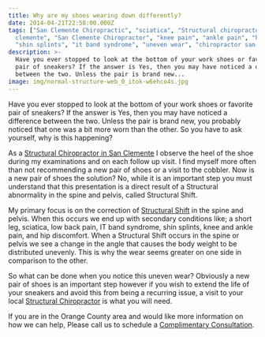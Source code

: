 ```yaml
---
title: Why are my shoes wearing down differently?
date: 2014-04-21T22:58:00.000Z
tags: ["San Clemente Chiropractic", "sciatica", "Structural chiropractor san
  clemente", "San Clemente Chiropractor", "knee pain", "ankle pain", "hip pain",
  "shin splints", "it band syndrome", "uneven wear", "chiropractor san clemente"]
description: >-
  Have you ever stopped to look at the bottom of your work shoes or favorite
  pair of sneakers? If the answer is Yes, then you may have noticed a difference
  between the two. Unless the pair is brand new...
image: img/normal-structure-web_0_itok-w6ehco4s.jpg
---
```

Have you ever stopped to look at the bottom of your work shoes or favorite pair of sneakers? If the answer is Yes, then you may have noticed a difference between the two. Unless the pair is brand new, you probably noticed that one was a bit more worn than the other. So you have to ask yourself, why is this happening?

As a [Structural Chiropractor in San Clemente](../index.html "Structural Chiropractor in San Clemente") I observe the heel of the shoe during my examinations and on each follow up visit. I find myself more often than not recommending a new pair of shoes or a visit to the cobbler. Now is a new pair of shoes the solution? No, while it is an important step you must understand that this presentation is a direct result of a Structural abnormality in the spine and pelvis, called Structural Shift.

My primary focus is on the correction of [Structural Shift](../what-structural-shift.html "Structural Shirf") in the spine and pelvis. When this occurs we end up with secondary conditions like; a short leg, sciatica, low back pain, IT band syndrome, shin splints, knee and ankle pain, and hip discomfort. When a Structural Shift occurs in the spine or pelvis we see a change in the angle that causes the body weight to be distributed unevenly. This is why the wear seems greater on one side in comparison to the other.

So what can be done when you notice this uneven wear? Obviously a new pair of shoes is an important step however if you wish to extend the life of your sneakers and avoid this from being a recurring issue, a visit to your local [Structural Chiropractor](../why-structural-chiropractic.html "structural correction") is what you will need.

If you are in the Orange County area and would like more information on how we can help, Please call us to schedule a [Complimentary Consultation](../schedule-complimentary-consultation.html "complimentary consultation").